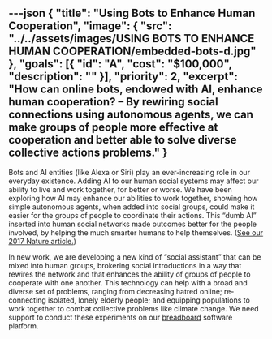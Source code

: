 ---json
{
  "title": "Using Bots to Enhance Human Cooperation",
  "image": {
    "src": "../../assets/images/USING BOTS TO ENHANCE HUMAN COOPERATION/embedded-bots-d.jpg"
  },
  "goals": [{
    "id": "A",
    "cost": "$100,000",
    "description": ""
  }],
  "priority": 2,
  "excerpt": "How can online bots, endowed with AI, enhance human cooperation? – By rewiring social connections using autonomous agents, we can make groups of people more effective at cooperation and better able to solve diverse collective actions problems."
}
---

Bots and AI entities (like Alexa or Siri) play an ever-increasing role in our everyday existence. Adding AI to our human social systems may affect our ability to live and work together, for better or worse. We have been exploring how AI may enhance our abilities to work together, showing how simple autonomous agents, when added into social groups, could make it easier for the groups of people to coordinate their actions. This “dumb AI” inserted into human social networks made outcomes better for the people involved, by helping the much smarter humans to help themselves. ([See our 2017 Nature article.](http://humannaturelab.net/publications/locally-noisy-autonomous-agents-improve-global-human-coordination-in-network-experiments))

In new work, we are developing a new kind of “social assistant” that can be mixed into human groups, brokering social introductions in a way that rewires the network and that enhances the ability of groups of people to cooperate with one another.  This technology can help with a broad and diverse set of problems, ranging from decreasing hatred online; re-connecting isolated, lonely elderly people; and equipping populations to work together to combat collective problems like climate change. We need support to conduct these experiments on our [breadboard](http://breadboard.yale.edu) software platform.